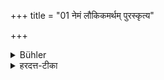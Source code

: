 +++
title = "01 नेमं लौकिकमर्थम् पुरस्कृत्य"

+++

<details><summary>Bühler</summary>

1. He shall not fulfil his sacred duties merely in order to acquire these worldly objects (as fame, gain, and honour).
</details>

<details><summary>हरदत्त-टीका</summary>

## सूत्रम्
नेमं लौकिकमर्थं पुरस्कृत्य धमांश्चरेत् ॥१॥  
### टिप्पनी
इमं लौकिकं लोके विदितं ख्यातिलाभपूजात्मकम् , अर्थं प्रयोजनम् । पुरस्कृत्य अभिसन्धाय । धर्मान्न चरेत् ॥ १॥
</details>

